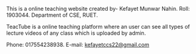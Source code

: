 This is a online teaching website created by-
Kefayet Munwar Nahin.
Roll: 1903044.
Department of CSE, RUET.

TeacTube is a online teaching platform where an user can see all types of lecture videos of any class which is uploaded by admin.

Phone: 017554238938.
E-mail: kefayetccs22@gmail.com
